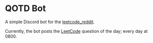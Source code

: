 # QOTD Bot

A simple Discord bot for the [leetcode_reddit](https://discord.gg/B45J8HKNth).

Currently, the bot posts the [LeetCode](https://leetcode.com/problemset/all/) question of the day; every day at 0800.

